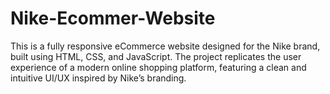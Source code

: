 # Nike-Ecommer-Website
This is a fully responsive eCommerce website designed for the Nike brand, built using HTML, CSS, and JavaScript. The project replicates the user experience of a modern online shopping platform, featuring a clean and intuitive UI/UX inspired by Nike’s branding.
